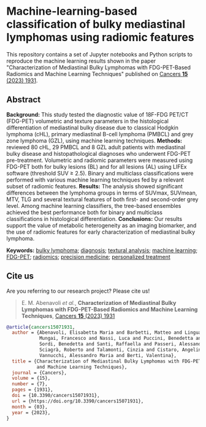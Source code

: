 # Machine-learning-based classification of bulky mediastinal lymphomas using radiomic features

This repository contains a set of Jupyter notebooks and Python scripts to reproduce the machine learning results shown in the paper "Characterization of Mediastinal Bulky Lymphomas with FDG-PET-Based Radiomics and Machine Learning Techniques" published on [Cancers **15** (2023) 1931](https://doi.org/10.3390/cancers15071931).

## Abstract

**Background:** This study tested the diagnostic value of 18F-FDG PET/CT (FDG-PET) volumetric and texture parameters in the histological differentiation of mediastinal bulky disease due to classical Hodgkin lymphoma (cHL), primary mediastinal B-cell lymphoma (PMBCL) and grey zone lymphoma (GZL), using machine learning techniques. **Methods:** reviewed 80 cHL, 29 PMBCL and 8 GZL adult patients with mediastinal bulky disease and histopathological diagnoses who underwent FDG-PET pre-treatment. Volumetric and radiomic parameters were measured using FDG-PET both for bulky lesions (BL) and for all lesions (AL) using LIFEx software (threshold SUV ≥ 2.5). Binary and multiclass classifications were performed with various machine learning techniques fed by a relevant subset of radiomic features. **Results:** The analysis showed significant differences between the lymphoma groups in terms of SUVmax, SUVmean, MTV, TLG and several textural features of both first- and second-order grey level. Among machine learning classifiers, the tree-based ensembles achieved the best performance both for binary and multiclass classifications in histological differentiation. **Conclusions:** Our results support the value of metabolic heterogeneity as an imaging biomarker, and the use of radiomic features for early characterization of mediastinal bulky lymphoma.

**Keywords:** [bulky lymphoma](https://www.mdpi.com/search?q=bulky+lymphoma); [diagnosis](https://www.mdpi.com/search?q=diagnosis); [textural analysis](https://www.mdpi.com/search?q=textural+analysis); [machine learning](https://www.mdpi.com/search?q=machine+learning); [FDG-PET](https://www.mdpi.com/search?q=FDG-PET); [radiomics](https://www.mdpi.com/search?q=radiomics); [precision medicine](https://www.mdpi.com/search?q=precision+medicine); [personalized treatment](https://www.mdpi.com/search?q=personalized+treatment)

## Cite us

Are you referring to our research project? Please cite us!

> E. M. Abenavoli _et al._, **Characterization of Mediastinal Bulky Lymphomas with FDG-PET-Based Radiomics and Machine Learning Techniques**, [Cancers **15** (2023) 1931](https://doi.org/10.3390/cancers15071931)

```bibtex
@article{cancers15071931,
  author = {Abenavoli, Elisabetta Maria and Barbetti, Matteo and Linguanti, Flavia and 
            Mungai, Francesco and Nassi, Luca and Puccini, Benedetta and Romano, Ilaria and 
            Sordi, Benedetta and Santi, Raffaella and Passeri, Alessandro and 
            Sciagrà, Roberto and Talamonti, Cinzia and Cistaro, Angelina and 
            Vannucchi, Alessandro Maria and Berti, Valentina},
  title = {Characterization of Mediastinal Bulky Lymphomas with FDG-PET-Based Radiomics 
           and Machine Learning Techniques},
  journal = {Cancers},
  volume = {15},
  number = {7},
  pages = {1931},
  doi = {10.3390/cancers15071931},
  url = {https://doi.org/10.3390/cancers15071931},
  month = {03},
  year = {2023},
}
```

